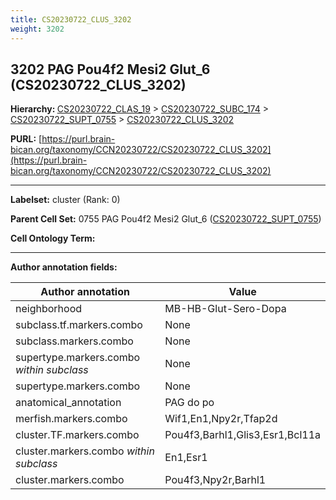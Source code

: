 ```yaml
---
title: CS20230722_CLUS_3202
weight: 3202
---
```

## 3202 PAG Pou4f2 Mesi2 Glut_6 (CS20230722_CLUS_3202)
<b>Hierarchy: </b>
[CS20230722_CLAS_19](../CS20230722_CLAS_19) >
[CS20230722_SUBC_174](../CS20230722_SUBC_174) >
[CS20230722_SUPT_0755](../CS20230722_SUPT_0755) >
[CS20230722_CLUS_3202](../CS20230722_CLUS_3202)

**PURL:** [https://purl.brain-bican.org/taxonomy/CCN20230722/CS20230722_CLUS_3202](https://purl.brain-bican.org/taxonomy/CCN20230722/CS20230722_CLUS_3202)

---


**Labelset:** cluster (Rank: 0)

**Parent Cell Set:** 0755 PAG Pou4f2 Mesi2 Glut_6 ([CS20230722_SUPT_0755](../CS20230722_SUPT_0755))



**Cell Ontology Term:** 

[MARKER GENES.]: #


---

[TRANSFERRED ANNOTATIONS.]: #


[AUTHOR ANNOTATION FIELDS.]: #


**Author annotation fields:**

| Author annotation | Value |
|-------------------|-------|
|neighborhood|MB-HB-Glut-Sero-Dopa|
|subclass.tf.markers.combo|None|
|subclass.markers.combo|None|
|supertype.markers.combo _within subclass_|None|
|supertype.markers.combo|None|
|anatomical_annotation|PAG do po|
|merfish.markers.combo|Wif1,En1,Npy2r,Tfap2d|
|cluster.TF.markers.combo|Pou4f3,Barhl1,Glis3,Esr1,Bcl11a|
|cluster.markers.combo _within subclass_|En1,Esr1|
|cluster.markers.combo|Pou4f3,Npy2r,Barhl1|
